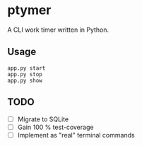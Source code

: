 # ptymer
A CLI work timer written in Python.

## Usage
    app.py start
    app.py stop
    app.py show

## TODO
- [ ] Migrate to SQLite
- [ ] Gain 100 % test-coverage
- [ ] Implement as "real" terminal commands
